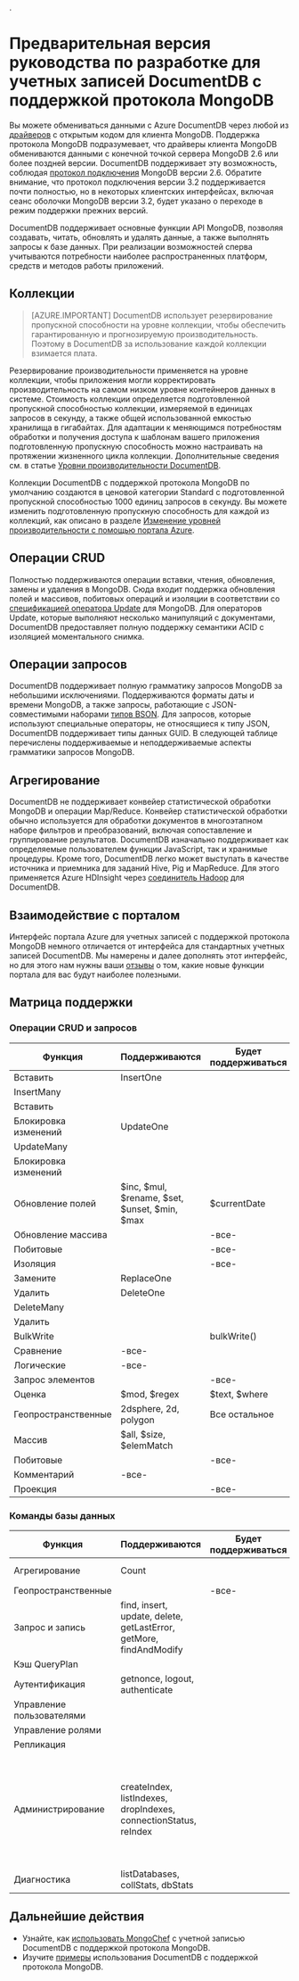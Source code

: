 .<properties 
	pageTitle="Предварительная версия руководства по разработке учетных записей DocumentDB с поддержкой протокола MongoDB | Microsoft Azure" 
	description="Ознакомьтесь с руководством по разработке учетных записей DocumentDB с поддержкой протокола MongoDB (предварительная версия)." 
	services="documentdb" 
	authors="stephbaron" 
	manager="jhubbard" 
	editor="" 
	documentationCenter=""/>

<tags 
	ms.service="documentdb" 
	ms.workload="data-services" 
	ms.tgt_pltfrm="na" 
	ms.devlang="na" 
	ms.topic="article" 
	ms.date="08/23/2016" 
	ms.author="stbaro"/>

# Предварительная версия руководства по разработке для учетных записей DocumentDB с поддержкой протокола MongoDB

Вы можете обмениваться данными с Azure DocumentDB через любой из [драйверов](https://docs.mongodb.org/ecosystem/drivers/) с открытым кодом для клиента MongoDB. Поддержка протокола MongoDB подразумевает, что драйверы клиента MongoDB обмениваются данными с конечной точкой сервера MongoDB 2.6 или более поздней версии. DocumentDB поддерживает эту возможность, соблюдая [протокол подключения](https://docs.mongodb.org/manual/reference/mongodb-wire-protocol/) MongoDB версии 2.6. Обратите внимание, что протокол подключения версии 3.2 поддерживается почти полностью, но в некоторых клиентских интерфейсах, включая сеанс оболочки MongoDB версии 3.2, будет указано о переходе в режим поддержки прежних версий.

DocumentDB поддерживает основные функции API MongoDB, позволяя создавать, читать, обновлять и удалять данные, а также выполнять запросы к базе данных. При реализации возможностей сперва учитываются потребности наиболее распространенных платформ, средств и методов работы приложений.

## Коллекции

> [AZURE.IMPORTANT] DocumentDB использует резервирование пропускной способности на уровне коллекции, чтобы обеспечить гарантированную и прогнозируемую производительность. Поэтому в DocumentDB за использование каждой коллекции взимается плата.

Резервирование производительности применяется на уровне коллекции, чтобы приложения могли корректировать производительность на самом низком уровне контейнеров данных в системе. Стоимость коллекции определяется подготовленной пропускной способностью коллекции, измеряемой в единицах запросов в секунду, а также общей использованной емкостью хранилища в гигабайтах. Для адаптации к меняющимся потребностям обработки и получения доступа к шаблонам вашего приложения подготовленную пропускную способность можно настраивать на протяжении жизненного цикла коллекции. Дополнительные сведения см. в статье [Уровни производительности DocumentDB](documentdb-performance-levels.md).

Коллекции DocumentDB с поддержкой протокола MongoDB по умолчанию создаются в ценовой категории Standard с подготовленной пропускной способностью 1000 единиц запросов в секунду. Вы можете изменить подготовленную пропускную способность для каждой из коллекций, как описано в разделе [Изменение уровней производительности с помощью портала Azure](documentdb-performance-levels.md#changing-performance-levels-using-the-azure-portal).

## Операции CRUD

Полностью поддерживаются операции вставки, чтения, обновления, замены и удаления в MongoDB. Сюда входит поддержка обновления полей и массивов, побитовых операций и изоляции в соответствии со [спецификацией оператора Update](https://docs.mongodb.org/manual/reference/operator/update/) для MongoDB. Для операторов Update, которые выполняют несколько манипуляций с документами, DocumentDB предоставляет полную поддержку семантики ACID с изоляцией моментального снимка.

## Операции запросов

DocumentDB поддерживает полную грамматику запросов MongoDB за небольшими исключениями. Поддерживаются форматы даты и времени MongoDB, а также запросы, работающие с JSON-совместимыми наборами [типов BSON](https://docs.mongodb.org/manual/reference/bson-types/). Для запросов, которые используют специальные операторы, не относящиеся к типу JSON, DocumentDB поддерживает типы данных GUID. В следующей таблице перечислены поддерживаемые и неподдерживаемые аспекты грамматики запросов MongoDB.

## Агрегирование

DocumentDB не поддерживает конвейер статистической обработки MongoDB и операции Map/Reduce. Конвейер статистической обработки обычно используется для обработки документов в многоэтапном наборе фильтров и преобразований, включая сопоставление и группирование результатов. DocumentDB изначально поддерживает как определяемые пользователем функции JavaScript, так и хранимые процедуры. Кроме того, DocumentDB легко может выступать в качестве источника и приемника для заданий Hive, Pig и MapReduce. Для этого применяется Azure HDInsight через [соединитель Hadoop](documentdb-run-hadoop-with-hdinsight.md) для DocumentDB.

## Взаимодействие с порталом
Интерфейс портала Azure для учетных записей с поддержкой протокола MongoDB немного отличается от интерфейса для стандартных учетных записей DocumentDB. Мы намерены и далее дополнять этот интерфейс, но для этого нам нужны ваши [отзывы](mailto:askdocdb@microsoft.com?subject=DocumentDB%20Protocol%20Support%20for%20MongoDB%20Preview%20Portal%20Experience) о том, какие новые функции портала для вас будут наиболее полезными.

## Матрица поддержки


### Операции CRUD и запросов

Функция|Поддерживаются|Будет поддерживаться|Не поддерживается 
---|---|---|---
Вставить|InsertOne| | 
 |InsertMany| | 
 |Вставить| | 
Блокировка изменений|UpdateOne| | 
 |UpdateMany| | 
 |Блокировка изменений| | 
Обновление полей|$inc, $mul, $rename, $set, $unset, $min, $max|$currentDate| 
Обновление массива| |-все-| 
Побитовые| |-все-| 
Изоляция| |-все-| 
Замените|ReplaceOne| |
Удалить|DeleteOne | |
 |DeleteMany| | 
 |Удалить| | 
BulkWrite| |bulkWrite()| 
Сравнение|-все-| | 
Логические|-все-| | 
Запрос элементов| |-все-| 
Оценка|$mod, $regex |$text, $where| 
Геопространственные|2dsphere, 2d, polygon|Все остальное| 
Массив|$all, $size, $elemMatch|| 
Побитовые| |-все-| 
Комментарий|-все-| | 
Проекция| |-все-| 


### Команды базы данных

Функция|Поддерживаются|Будет поддерживаться|Не поддерживается 
---|---|---|---
Агрегирование|Count| |aggregate, distinct, group, mapreduce
Геопространственные| |-все-| 
Запрос и запись|find, insert, update, delete, getLastError, getMore, findAndModify| |Eval, parallelCollectionScan, getPrevError, resetError
Кэш QueryPlan| | |-все-
Аутентификация|getnonce, logout, authenticate| |Copydbgetnone, authschemaUpgrade
Управление пользователями| | |-все-
Управление ролями| | |-все-
Репликация| | |-все-
Администрирование|createIndex, listIndexes, dropIndexes, connectionStatus, reIndex| |Другие команды. Для индексов не поддерживаются Unique, expireAfterSeconds, storageEngine, weights, default\_language, textIndexVersion, min, max, bucketSize
Диагностика|listDatabases, collStats, dbStats| |Все остальное

## Дальнейшие действия

- Узнайте, как [использовать MongoChef](documentdb-mongodb-mongochef.md) с учетной записью DocumentDB с поддержкой протокола MongoDB.
- Изучите [примеры](documentdb-mongodb-samples.md) использования DocumentDB с поддержкой протокола MongoDB.

 

<!---HONumber=AcomDC_0824_2016-->